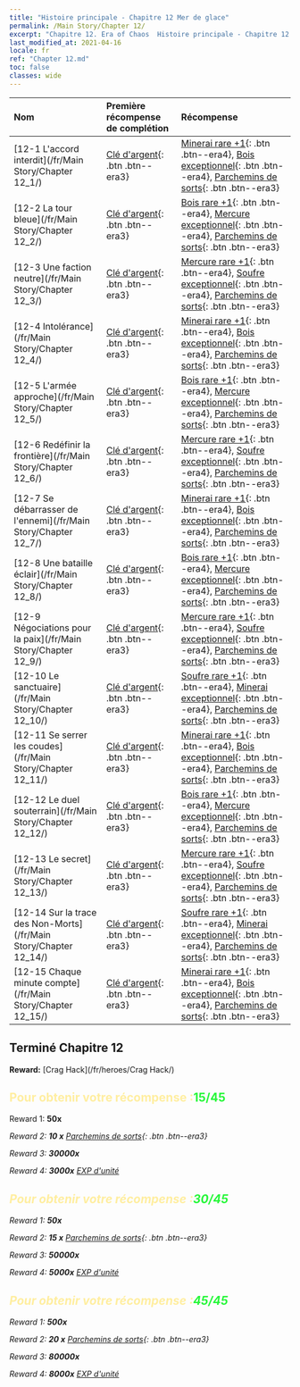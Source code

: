 ```yaml
---
title: "Histoire principale - Chapitre 12 Mer de glace"
permalink: /Main Story/Chapter 12/
excerpt: "Chapitre 12. Era of Chaos  Histoire principale - Chapitre 12. Mer de glace"
last_modified_at: 2021-04-16
locale: fr
ref: "Chapter 12.md"
toc: false
classes: wide
---
```


  | Nom |  Première récompense de complétion | Récompense |
  |:------------|:------------|:------------| 
  | [12-1 L'accord interdit](/fr/Main Story/Chapter 12_1/) | [Clé d'argent](/fr/Items/con_693/){: .btn .btn--era3} | [Minerai rare +1](/fr/Items/mat_40/){: .btn .btn--era4}, [Bois exceptionnel](/fr/Items/mat_34/){: .btn .btn--era4}, [Parchemins de sorts](/fr/Items/con_694/){: .btn .btn--era3} |
  | [12-2 La tour bleue](/fr/Main Story/Chapter 12_2/) | [Clé d'argent](/fr/Items/con_693/){: .btn .btn--era3} | [Bois rare +1](/fr/Items/mat_41/){: .btn .btn--era4}, [Mercure exceptionnel](/fr/Items/mat_35/){: .btn .btn--era4}, [Parchemins de sorts](/fr/Items/con_694/){: .btn .btn--era3} |
  | [12-3 Une faction neutre](/fr/Main Story/Chapter 12_3/) | [Clé d'argent](/fr/Items/con_693/){: .btn .btn--era3} | [Mercure rare +1](/fr/Items/mat_42/){: .btn .btn--era4}, [Soufre exceptionnel](/fr/Items/mat_36/){: .btn .btn--era4}, [Parchemins de sorts](/fr/Items/con_694/){: .btn .btn--era3} |
  | [12-4 Intolérance](/fr/Main Story/Chapter 12_4/) | [Clé d'argent](/fr/Items/con_693/){: .btn .btn--era3} | [Minerai rare +1](/fr/Items/mat_40/){: .btn .btn--era4}, [Bois exceptionnel](/fr/Items/mat_34/){: .btn .btn--era4}, [Parchemins de sorts](/fr/Items/con_694/){: .btn .btn--era3} |
  | [12-5 L'armée approche](/fr/Main Story/Chapter 12_5/) | [Clé d'argent](/fr/Items/con_693/){: .btn .btn--era3} | [Bois rare +1](/fr/Items/mat_41/){: .btn .btn--era4}, [Mercure exceptionnel](/fr/Items/mat_35/){: .btn .btn--era4}, [Parchemins de sorts](/fr/Items/con_694/){: .btn .btn--era3} |
  | [12-6 Redéfinir la frontière](/fr/Main Story/Chapter 12_6/) | [Clé d'argent](/fr/Items/con_693/){: .btn .btn--era3} | [Mercure rare +1](/fr/Items/mat_42/){: .btn .btn--era4}, [Soufre exceptionnel](/fr/Items/mat_36/){: .btn .btn--era4}, [Parchemins de sorts](/fr/Items/con_694/){: .btn .btn--era3} |
  | [12-7 Se débarrasser de l'ennemi](/fr/Main Story/Chapter 12_7/) | [Clé d'argent](/fr/Items/con_693/){: .btn .btn--era3} | [Minerai rare +1](/fr/Items/mat_40/){: .btn .btn--era4}, [Bois exceptionnel](/fr/Items/mat_34/){: .btn .btn--era4}, [Parchemins de sorts](/fr/Items/con_694/){: .btn .btn--era3} |
  | [12-8 Une bataille éclair](/fr/Main Story/Chapter 12_8/) | [Clé d'argent](/fr/Items/con_693/){: .btn .btn--era3} | [Bois rare +1](/fr/Items/mat_41/){: .btn .btn--era4}, [Mercure exceptionnel](/fr/Items/mat_35/){: .btn .btn--era4}, [Parchemins de sorts](/fr/Items/con_694/){: .btn .btn--era3} |
  | [12-9 Négociations pour la paix](/fr/Main Story/Chapter 12_9/) | [Clé d'argent](/fr/Items/con_693/){: .btn .btn--era3} | [Mercure rare +1](/fr/Items/mat_42/){: .btn .btn--era4}, [Soufre exceptionnel](/fr/Items/mat_36/){: .btn .btn--era4}, [Parchemins de sorts](/fr/Items/con_694/){: .btn .btn--era3} |
  | [12-10 Le sanctuaire](/fr/Main Story/Chapter 12_10/) | [Clé d'argent](/fr/Items/con_693/){: .btn .btn--era3} | [Soufre rare +1](/fr/Items/mat_43/){: .btn .btn--era4}, [Minerai exceptionnel](/fr/Items/mat_33/){: .btn .btn--era4}, [Parchemins de sorts](/fr/Items/con_694/){: .btn .btn--era3} |
  | [12-11 Se serrer les coudes](/fr/Main Story/Chapter 12_11/) | [Clé d'argent](/fr/Items/con_693/){: .btn .btn--era3} | [Minerai rare +1](/fr/Items/mat_40/){: .btn .btn--era4}, [Bois exceptionnel](/fr/Items/mat_34/){: .btn .btn--era4}, [Parchemins de sorts](/fr/Items/con_694/){: .btn .btn--era3} |
  | [12-12 Le duel souterrain](/fr/Main Story/Chapter 12_12/) | [Clé d'argent](/fr/Items/con_693/){: .btn .btn--era3} | [Bois rare +1](/fr/Items/mat_41/){: .btn .btn--era4}, [Mercure exceptionnel](/fr/Items/mat_35/){: .btn .btn--era4}, [Parchemins de sorts](/fr/Items/con_694/){: .btn .btn--era3} |
  | [12-13 Le secret](/fr/Main Story/Chapter 12_13/) | [Clé d'argent](/fr/Items/con_693/){: .btn .btn--era3} | [Mercure rare +1](/fr/Items/mat_42/){: .btn .btn--era4}, [Soufre exceptionnel](/fr/Items/mat_36/){: .btn .btn--era4}, [Parchemins de sorts](/fr/Items/con_694/){: .btn .btn--era3} |
  | [12-14 Sur la trace des Non-Morts](/fr/Main Story/Chapter 12_14/) | [Clé d'argent](/fr/Items/con_693/){: .btn .btn--era3} | [Soufre rare +1](/fr/Items/mat_43/){: .btn .btn--era4}, [Minerai exceptionnel](/fr/Items/mat_33/){: .btn .btn--era4}, [Parchemins de sorts](/fr/Items/con_694/){: .btn .btn--era3} |
  | [12-15 Chaque minute compte](/fr/Main Story/Chapter 12_15/) | [Clé d'argent](/fr/Items/con_693/){: .btn .btn--era3} | [Minerai rare +1](/fr/Items/mat_40/){: .btn .btn--era4}, [Bois exceptionnel](/fr/Items/mat_34/){: .btn .btn--era4}, [Parchemins de sorts](/fr/Items/con_694/){: .btn .btn--era3} |


## Terminé Chapitre 12

 **Reward:** [Crag Hack](/fr/heroes/Crag Hack/)



## <span style="color: #ffeea0">Pour obtenir votre récompense :</span><span style="color: #27f73a">15/45</span>

 Reward 1:  **50x** <i class="fas fa-gem"/>

 Reward 2: **10 x** [Parchemins de sorts](/fr/Items/con_694/){: .btn .btn--era3}

 Reward 3:  **30000x** <i class="fas fa-coins"/>

 Reward 4:  **3000x** [EXP d'unité](/fr/Items/con_902/)



## <span style="color: #ffeea0">Pour obtenir votre récompense :</span><span style="color: #27f73a">30/45</span>

 Reward 1:  **50x** <i class="fas fa-gem"/>

 Reward 2: **15 x** [Parchemins de sorts](/fr/Items/con_694/){: .btn .btn--era3}

 Reward 3:  **50000x** <i class="fas fa-coins"/>

 Reward 4:  **5000x** [EXP d'unité](/fr/Items/con_902/)



## <span style="color: #ffeea0">Pour obtenir votre récompense :</span><span style="color: #27f73a">45/45</span>

 Reward 1:  **500x** <i class="fas fa-gem"/>

 Reward 2: **20 x** [Parchemins de sorts](/fr/Items/con_694/){: .btn .btn--era3}

 Reward 3:  **80000x** <i class="fas fa-coins"/>

 Reward 4:  **8000x** [EXP d'unité](/fr/Items/con_902/)

